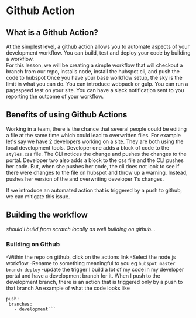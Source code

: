 # Github Action

## What is a Github Action?

At the simplest level, a github action allows you to automate aspects of your development workflow.  You can build, test and deploy your code by building a workflow.  
For this lesson, we will be creating a simple workflow that will checkout a branch from our repo, installs node,  install the hubspot cli, and push the code to hubspot
Once you have your base workflow setup, the sky is the limit in what you can do.  You can introduce webpack or gulp. You can run a pagespeed test on your site.  You can have a slack notification sent to you reporting the outcome of your workflow.

## Benefits of using Github Actions

Working in a team, there is the chance that several people could be editing a file at the same time which could lead to overwritten files.
For example let's say we have 2 developers working on a site.  They are both using the local development tools.  Developer one adds a block of code to the `styles.css` file.  The CLI notices the change and pushes the changes to the portal.  Developer two also adds a block to the css file and the CLI pushes her code.  But, when she pushes her code, the cli does not look to see if there were changes to the file on hubspot and throw up a warning.  Instead, pushes her version of the and overwriting developer 1's changes.  

If we introduce an automated action that is triggered by a push to github, we can mitigate this issue.

## Building the workflow
_should i build from scratch locally as well building on github..._

### Building on Github
-Within the repo on github, click on the actions link
-Select the node.js workflow
-Rename to something meaningful to you eg `hubspot master branch deploy`
-update the trigger
   I build a lot of my code in my developer portal and have a development branch for it. When I push to the development branch, there is an action that is triggered only by a push to that branch
   An example of what the code looks like
   ```on: 
  push:
    branches: 
      - development```
      